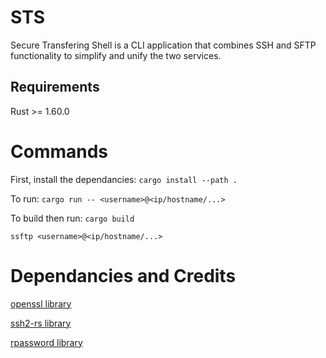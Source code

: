 # STS
Secure Transfering Shell is a CLI application that combines SSH and SFTP functionality to simplify and unify the two services.


## Requirements
Rust >= 1.60.0



# Commands
First, install the dependancies: `cargo install --path .`

To run: `cargo run -- <username>@<ip/hostname/...>`

To build then run: `cargo build`

`ssftp <username>@<ip/hostname/...>`


# Dependancies and Credits
<a target="_blank" href="https://github.com/sfackler/rust-openssl">openssl library</a>

<a target="_blank" href="https://github.com/alexcrichton/ssh2-rs">ssh2-rs library</a>

<a target="_blank" href="https://github.com/conradkleinespel/rpassword">rpassword library</a>
